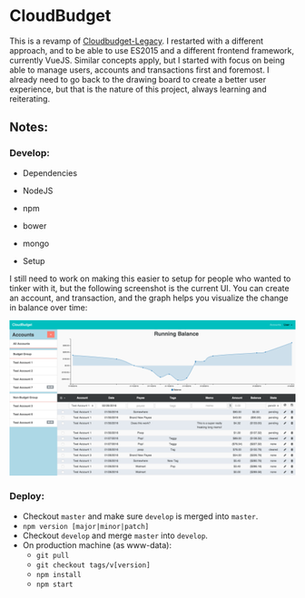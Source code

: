 # CloudBudget

This is a revamp of [Cloudbudget-Legacy](https://github.com/mattjdev/cloudbudget-legacy).
I restarted with a different approach, and to be able to use ES2015 and a different frontend framework, currently VueJS.
Similar concepts apply, but I started with focus on being able to manage users, accounts and transactions first and foremost.
I already need to go back to the drawing board to create a better user experience, but that is the nature of this project, always learning and reiterating.


## Notes: 

### Develop:
* Dependencies

 * NodeJS
 * npm
 * bower
 * mongo

* Setup

I still need to work on making this easier to setup for people who wanted to tinker with it, but the following screenshot is the current UI. You can create an account, and transaction, and the graph helps you visualize the change in balance over time:

![ScreenShot](ScreenShot.png)

### Deploy:

* Checkout `master` and make sure `develop` is merged into `master`.
* `npm version [major|minor|patch]`
* Checkout `develop` and merge `master` into `develop`.
* On production machine (as www-data):
  * `git pull`
  * `git checkout tags/v[version]`
  * `npm install`
  * `npm start`
